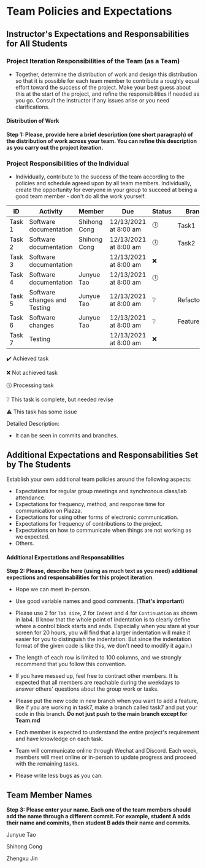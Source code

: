 # Team Policies and Expectations

## Instructor's Expectations and Responsabilities for All Students

### Project Iteration Responsibilities of the Team (as a Team)
* Together, determine the distribution of work and design this distribution so that it is possible for each team member to contribute a roughly equal effort toward the success of the project. Make your best guess about this at the start of the project, and refine the responsibilities if needed as you go. Consult the instructor if any issues arise or you need clarifications.

#### Distribution of Work
**Step 1: Please, provide here a brief description (one short paragraph) of the distribution of work across your team. You can refine this description as you carry out the project iteration.**

### Project Responsibilities of the Individual
* Individually, contribute to the success of the team according to the policies and schedule agreed upon by all team members. Individually, create the opportunity for everyone in your group to succeed at being a good team member - don't do all the work yourself.

| ID | Activity | Member | Due | Status | Branch |
|---------|----------|-----------|-------|---|--------|
| Task 1 | Software documentation | Shihong Cong | 12/13/2021 at 8:00 am | :clock5: | Task1 |
| Task 2 | Software documentation | Shihong Cong | 12/13/2021 at 8:00 am | :clock5: | Task2 |
| Task 3 | Software documentation |  | 12/13/2021 at 8:00 am | :x: |  |
| Task 4 | Software documentation | Junyue Tao | 12/13/2021 at 8:00 am | :clock5: |  |
| Task 5 | Software changes and Testing | Junyue Tao | 12/13/2021 at 8:00 am | :grey_question: | Refactoring1 |
| Task 6 | Software changes | Junyue Tao | 12/13/2021 at 8:00 am | :grey_question: | Feature1 |
| Task 7 | Testing |  | 12/13/2021 at 8:00 am | :x: |  |

:heavy_check_mark: Achieved task

:x: Not achieved task

:clock5: Processing task

:grey_question: This task is complete, but needed revise

:warning: This task has some issue

Detailed Description:

+ It can be seen in commits and branches.

## Additional Expectations and Responsabilities Set by The Students
Establish your own additional team policies around the following aspects:

* Expectations for regular group meetings and synchronous class/lab attendance.
* Expectations for frequency, method, and response time for communication on Piazza.
* Expectations for using other forms of electronic communication.
* Expectations for frequency of contributions to the project.
* Expectations on how to communicate when things are not working as we expected.
* Others.

#### Additional Expectations and Responsabilities
**Step 2: Please, describe here (using as much text as you need) additional expections and responsabilities for this project iteration**.

+ Hope we can meet in-person.

+ Use good variable names and good comments. (**That's important**)

+ Please use 2 for `Tab size`, 2 for `Indent` and 4 for `Continuation` as shown in lab4. (I know that the whole point of indentation is to clearly define where a control block starts and ends. Especially when you stare at your screen for 20 hours, you will find that a larger indentation will make it easier for you to distinguish the indentation. But since the indentation format of the given code is like this, we don't need to modify it again.)

+ The length of each row is limited to 100 columns, and we strongly recommend that you follow this convention.

+ If you have messed up, feel free to contract other members. It is expected that all members are reachable during the weekdays to answer others' questions about the group work or tasks.

+ Please put the new code in new branch when you want to add a feature, like if you are working in task7, make a branch called task7 and put your code in this branch. **Do not just push to the main branch except for Team.md**

+ Each member is expected to understand the entire project's requirement and have knowledge on each task.

+ Team will communicate online through Wechat and Discord. Each week, members will meet online or in-person to update progress and proceed with the remaining tasks.

+ Please write less bugs as you can.


## Team Member Names
**Step 3: Please enter your name. Each one of the team members should add the name through a different commit. For example, student A adds their name and commits, then student B adds their name and commits.**

Junyue Tao

Shihong Cong

Zhengxu Jin
